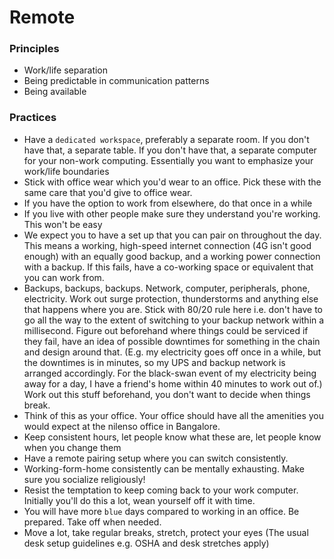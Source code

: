 # Remote

### Principles

* Work/life separation
* Being predictable in communication patterns 
* Being available

### Practices

* Have a `dedicated workspace`, preferably a separate room. If you don't have that, a separate table. If you don't have that, a separate computer for your non-work computing. Essentially you want to emphasize your work/life boundaries
* Stick with office wear which you'd wear to an office. Pick these with the same care that you'd give to office wear.
* If you have the option to work from elsewhere, do that once in a while
* If you live with other people make sure they understand you're working. This won't be easy
* We expect you to have a set up that you can pair on throughout the day. This means a working, high-speed internet connection \(4G isn't good enough\) with an equally good backup, and a working power connection with a backup. If this fails, have a co-working space or equivalent that you can work from.
* Backups, backups, backups. Network, computer, peripherals, phone, electricity. Work out surge protection, thunderstorms and anything else that happens where you are. Stick with 80/20 rule here i.e. don't have to go all the way to the extent of switching to your backup network within a millisecond. Figure out beforehand where things could be serviced if they fail, have an idea of possible downtimes for something in the chain and design around that. \(E.g. my electricity goes off once in a while, but the downtimes is in minutes, so my UPS and backup network is arranged accordingly. For the black-swan event of my electricity being away for a day, I have a friend's home within 40 minutes to work out of.\) Work out this stuff beforehand, you don't want to decide when things break.
* Think of this as your office. Your office should have all the amenities you would expect at the nilenso office in Bangalore.
* Keep consistent hours, let people know what these are, let people know when you change them
* Have a remote pairing setup where you can switch consistently. 
* Working-form-home consistently can be mentally exhausting. Make sure you socialize religiously!
* Resist the temptation to keep coming back to your work computer. Initially you'll do this a lot, wean yourself off it with time.
* You will have more `blue` days compared to working in an office. Be prepared. Take off when needed.
* Move a lot, take regular breaks, stretch, protect your eyes \(The usual desk setup guidelines e.g. OSHA and desk stretches apply\)



